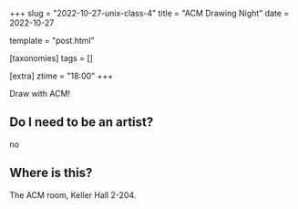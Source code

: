 +++
slug = "2022-10-27-unix-class-4"
title = "ACM Drawing Night"
date = 2022-10-27

template = "post.html"

[taxonomies]
tags = []

[extra]
ztime = "18:00"
+++

Draw with ACM!

<!-- more -->

## Do I need to be an artist?

no

## Where is this?

The ACM room, Keller Hall 2-204.
